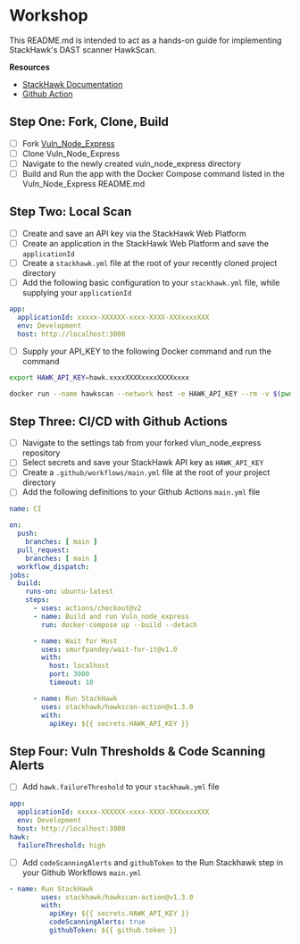 # Workshop

This README.md is intended to act as a hands-on guide for implementing StackHawk's DAST scanner HawkScan.

**Resources**
- [StackHawk Documentation](https://docs.stackhawk.com/)
- [Github Action](https://github.com/marketplace/actions/stackhawk-hawkscan-action)

## Step One: Fork, Clone, Build
- [ ] Fork [Vuln_Node_Express](https://github.com/kaakaww/vuln_node_express)
- [ ] Clone Vuln_Node_Express
- [ ] Navigate to the newly created vuln_node_express directory
- [ ] Build and Run the app with the Docker Compose command listed in the Vuln_Node_Express README.md

## Step Two: Local Scan
- [ ] Create and save an API key via the StackHawk Web Platform
- [ ] Create an application in the StackHawk Web Platform and save the `applicationId`
- [ ] Create a `stackhawk.yml` file at the root of your recently cloned project directory
- [ ] Add the following basic configuration to your `stackhawk.yml` file, while supplying your `applicationId`

```YAML
app:
  applicationId: xxxxx-XXXXXX-xxxx-XXXX-XXXxxxxXXX
  env: Development
  host: http://localhost:3000
```
- [ ] Supply your API_KEY to the following Docker command and run the command

```bash
export HAWK_API_KEY=hawk.xxxxXXXXxxxxXXXXxxxx
```
```bash
docker run --name hawkscan --network host -e HAWK_API_KEY --rm -v $(pwd):/hawk:rw -t stackhawk/hawkscan:latest
```


## Step Three: CI/CD with Github Actions
- [ ] Navigate to the settings tab from your forked vlun_node_express repository 
- [ ] Select secrets and save your StackHawk API key as `HAWK_API_KEY`
- [ ] Create a `.github/workflows/main.yml` file at the root of your project directory
- [ ] Add the following definitions to your Github Actions `main.yml` file

```YAML
name: CI

on:
  push:
    branches: [ main ]
  pull_request:
    branches: [ main ]
  workflow_dispatch:
jobs:
  build:
    runs-on: ubuntu-latest
    steps:
      - uses: actions/checkout@v2
      - name: Build and run Vuln_node_express
        run: docker-compose up --build --detach

      - name: Wait for Host
        uses: smurfpandey/wait-for-it@v1.0
        with:
          host: localhost
          port: 3000
          timeout: 10

      - name: Run StackHawk
        uses: stackhawk/hawkscan-action@v1.3.0
        with:
          apiKey: ${{ secrets.HAWK_API_KEY }}
```

## Step Four: Vuln Thresholds & Code Scanning Alerts
- [ ] Add `hawk.failureThreshold` to your `stackhawk.yml` file

```YAML
app:
  applicationId: xxxxx-XXXXXX-xxxx-XXXX-XXXxxxxXXX
  env: Development
  host: http://localhost:3000
hawk:
  failureThreshold: high
```
- [ ] Add `codeScanningAlerts` and `githubToken` to the Run Stackhawk step in your Github Workflows `main.yml`

```YAML
- name: Run StackHawk
        uses: stackhawk/hawkscan-action@v1.3.0
        with:
          apiKey: ${{ secrets.HAWK_API_KEY }}
          codeScanningAlerts: true
          githubToken: ${{ github.token }}
```